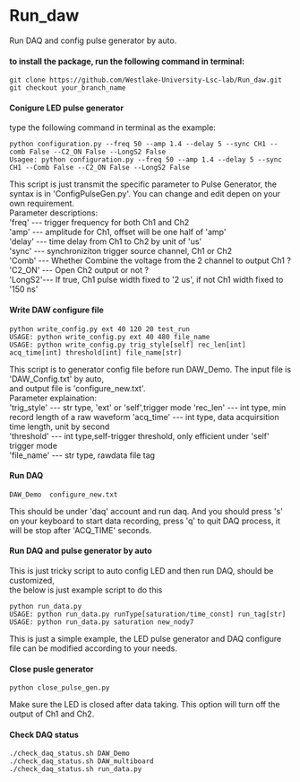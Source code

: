 # Run_daw

Run DAQ and config pulse generator by auto.

#### to install the package, run the following command in terminal:

```
git clone https://github.com/Westlake-University-Lsc-lab/Run_daw.git
git checkout your_branch_name
```

#### Conigure LED pulse generator

type the following command in terminal as the example:

```
python configuration.py --freq 50 --amp 1.4 --delay 5 --sync CH1 --comb False --C2_ON False --LongS2 False
Usagee: python configuration.py --freq 50 --amp 1.4 --delay 5 --sync CH1 --Comb False --C2_ON False --LongS2 False
```
This script is just transmit the specific parameter to Pulse Generator, the syntax is in 'ConfigPulseGen.py'.
You can change and edit depen on your own requirement.  
Parameter descriptions:  
'freq'  --- trigger frequency for both Ch1 and Ch2  
'amp'   --- amplitude for Ch1, offset will be one half of 'amp'  
'delay' --- time delay from Ch1 to Ch2 by unit of 'us'  
'sync'  --- synchroniziton trigger source channel, Ch1 or Ch2   
'Comb'  --- Whether Combine the voltage from the 2 channel to output Ch1 ?  
'C2_ON' --- Open Ch2 output or not ?  
'LongS2'--- If true, Ch1 pulse width fixed to '2 us', if not Ch1 width fixed to '150 ns'  


#### Write DAW configure file

```
python write_config.py ext 40 120 20 test_run
USAGE: python write_config.py ext 40 480 file_name
USAGE: python write_config.py trig_style[self] rec_len[int] acq_time[int] threshold[int] file_name[str]
```
This script is to generator config file before run DAW_Demo. The input file is 'DAW_Config.txt' by auto,  
and output file is 'configure_new.txt'.  
Parameter explaination:  
'trig_style' --- str type, 'ext' or 'self',trigger mode 
'rec_len'    --- int type, min record length of a raw waveform
'acq_time'   --- int type, data acquirsition time length, unit by second  
'threshold'  --- int type,self-trigger threshold, only efficient under 'self' trigger mode  
'file_name'  --- str type, rawdata file tag  


#### Run DAQ

```
DAW_Demo  configure_new.txt
```
This should be under 'daq' account and run daq.
And you should press 's' on your keyboard to start data recording, press
'q' to quit DAQ process, it will be stop after 'ACQ_TIME' seconds.


#### Run DAQ and pulse generator by auto

This is just tricky script to auto config LED and then run DAQ, should be customized,  
the below is just example script to do this
```
python run_data.py
USAGE: python run_data.py runType[saturation/time_const] run_tag[str]
USAGE: python run_data.py saturation new_nody7
```

This is just a simple example, the LED pulse generator and DAQ configure file
can be modified according to your needs.

#### Close pusle generator

```
python close_pulse_gen.py
```
Make sure the LED is closed after data taking.
This option will turn off the output of Ch1 and Ch2.

#### Check DAQ status
```
./check_daq_status.sh DAW_Demo
./check_daq_status.sh DAW_multiboard
./check_daq_status.sh run_data.py
```
